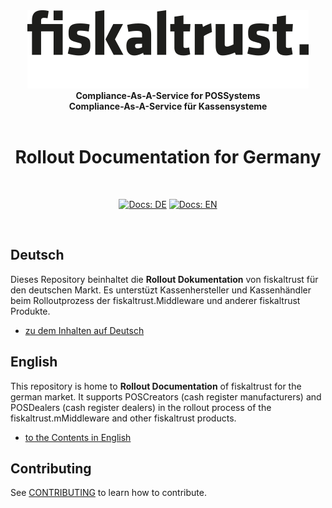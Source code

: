 <div align="center">
<img alt="fiskaltrust" src="./images/fiskaltrust-icon.png" width="450" />
<br/>
<strong>Compliance-As-A-Service for POSSystems</strong>
<br/>
<strong>Compliance-As-A-Service für Kassensysteme</strong>
<br/>
<br/>
<h1>Rollout Documentation for Germany</h1>
<br/>
</div>
<p align="center">
<a href="./de/README.md"><img alt="Docs: DE" src="https://img.shields.io/badge/docs-DE-blue" /></a>
<a href="./en/README.md"><img alt="Docs: EN" src="https://img.shields.io/badge/docs-EN-blue" /></a>
</p>
<br/>

## Deutsch

Dieses Repository beinhaltet die **Rollout Dokumentation** von fiskaltrust für den deutschen Markt. Es unterstüzt Kassenhersteller und Kassenhändler beim Rolloutprozess der fiskaltrust.Middleware und anderer fiskaltrust Produkte. 

* [zu dem Inhalten auf Deutsch](de/README.md)

## English

This repository is home to **Rollout Documentation** of fiskaltrust for the german market. It supports POSCreators (cash register manufacturers) and POSDealers (cash register dealers) in the rollout process of the fiskaltrust.mMiddleware and other fiskaltrust products. 

* [to the Contents in English](en/README.md)

## Contributing

See [CONTRIBUTING](CONTRIBUTING.md) to learn how to contribute.

[fiskaltrust Germany]: https://fiskaltrust.de
